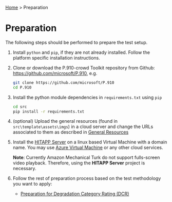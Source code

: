[Home](../README.md) > Preparation
# Preparation

The following steps should be performed to prepare the test setup.

1. Install `python` and `pip`, if they are not already installed. Follow the platform specific installation instructions.

1. Clone or download the P.910-crowd Toolkit repository from Github: https://github.com/microsoft/P.910, e.g.

    ```bash
    git clone https://github.com/microsoft/P.910
    cd P.910
    ```

1. Install the python module dependencies in `requirements.txt` using `pip`

    ```bash
    cd src
    pip install -r requirements.txt
    ```
    
1. (optional) Upload the general resources (found in `src\template\assets\imgs`) in a cloud server and change the 
URLs associated to them as described in [General Resources](general_res.md)

1. Install the [HITAPP Server](https://github.com/babaknaderi/hitapp_server) on a linux based Virtual Machine with a domain name.
You may use [Azure Virtual Machine](https://azure.microsoft.com/en-us/services/virtual-machines/) or any other cloud services. 
 
     **Note**: Currently Amazon Mechanical Turk do not support fulls-screen video playback. Therefore, using the **HITAPP Server**
      project is necessary. 

1.  Follow the rest of preparation process based on the test methodology you want to apply:    
    - [Preparation for Degradation Category Rating (DCR)](prep_dcr.md)
